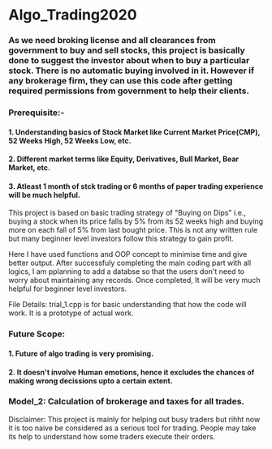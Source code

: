 # Algo_Trading2020

### As we need broking license and all clearances from government to buy and sell stocks, this project is basically done to suggest the investor about when to buy a particular stock. There is no automatic buying involved in it. However if any brokerage firm, they can use this code after getting required permissions from government to help their clients.

### Prerequisite:-
####  1. Understanding basics of Stock Market like Current Market Price(CMP), 52 Weeks High, 52 Weeks Low, etc.
####  2. Different market terms like Equity, Derivatives, Bull Market, Bear Market, etc.
####  3. Atleast 1 month of stck trading or 6 months of paper trading experience will be much helpful.

This project is based on basic trading strategy of "Buying on Dips" i.e., buying a stock when its price falls by 5% from its 52 weeks high and buying more on each fall of 5% from last bought price. This is not any written rule but many beginner level investors follow this strategy to gain profit.

Here I have used functions and OOP concept to minimise time and give better output. After successfuly completing the main coding part with all logics, I am pplanning to add a databse so that the users don't need to worry about maintaining any records. Once completed, It will be very much helpful for beginner level investors.

File Details:
  trial_1.cpp is for basic understanding that how the code will work. It is a prototype of actual work.
  
  
### Future Scope:
#### 1. Future of algo trading is very promising.
#### 2. It doesn't involve Human emotions, hence it excludes the chances of making wrong decissions upto a certain extent.
  
### Model_2: Calculation of brokerage and taxes for all trades.
Disclaimer: This project is mainly for helping out busy traders but rihht now it is too naive be considered as a serious tool for trading. People may take its help to understand how some traders execute their orders.
